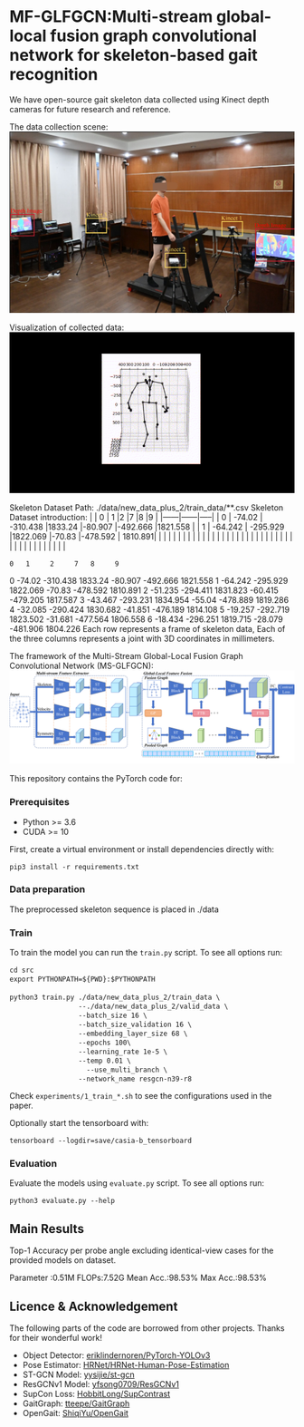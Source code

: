 # MF-GLFGCN:Multi-stream global-local fusion graph convolutional network for skeleton-based gait recognition
We have open-source gait skeleton data collected using Kinect depth cameras for future research and reference.

The data collection scene:
![image](https://github.com/Xu-repository/MF-GLFGCN/blob/master/img/scene.png)

Visualization of collected data:
![img](https://github.com/Xu-repository/MF-GLFGCN/blob/master/img/video1.gif)


Skeleton Dataset Path: ./data/new_data_plus_2/train_data/**.csv
Skeleton Dataset introduction:
|     | 0    | 1   |2   |7   |8   |9   |
|——|——|—–|
|  0 |  -74.02 | -310.438 |1833.24 |-80.907 |-492.666 |1821.558 |
| 1  |  -64.242 | -295.929 |1822.069 |-70.83 |-478.592 | 1810.891|
|   |   |  | | | | |
|   |   |  | | | | |
|   |   |  | | | | |
|   |   |  | | | | |
|   |   |  | | | | |

	0	1	  2	 	7	8	  9
0	-74.02	-310.438  1833.24	-80.907	-492.666  1821.558
1	-64.242	-295.929  1822.069	-70.83	-478.592  1810.891
2	-51.235	-294.411  1831.823	-60.415	-479.205  1817.587
3	-43.467	-293.231  1834.954	-55.04	-478.889  1819.286
4	-32.085	-290.424  1830.682	-41.851	-476.189  1814.108
5	-19.257	-292.719  1823.502	-31.681	-477.564  1806.558
6	-18.434	-296.251  1819.715	-28.079	-481.906  1804.226
Each row represents a frame of skeleton data, Each of the three columns represents a joint with 3D coordinates in millimeters.

The framework of the Multi-Stream Global-Local Fusion Graph Convolutional Network (MS-GLFGCN):
![image](https://github.com/Xu-repository/MF-GLFGCN/blob/master/img/model.png)

This repository contains the PyTorch code for:

### Prerequisites
- Python >= 3.6
- CUDA >= 10

First, create a virtual environment or install dependencies directly with:
```shell
pip3 install -r requirements.txt
```
### Data preparation
The preprocessed skeleton sequence is placed in ./data

### Train
To train the model you can run the `train.py` script. To see all options run:
```shell
cd src
export PYTHONPATH=${PWD}:$PYTHONPATH

python3 train.py ./data/new_data_plus_2/train_data \
                 --./data/new_data_plus_2/valid_data \
                 --batch_size 16 \
                 --batch_size_validation 16 \
                 --embedding_layer_size 68 \
                 --epochs 100\
                 --learning_rate 1e-5 \
                 --temp 0.01 \
	               --use_multi_branch \
                 --network_name resgcn-n39-r8
```

Check `experiments/1_train_*.sh` to see the configurations used in the paper. 

Optionally start the tensorboard with: 
```shell
tensorboard --logdir=save/casia-b_tensorboard 
```

### Evaluation
Evaluate the models using `evaluate.py` script. To see all options run:
```shell
python3 evaluate.py --help
```

## Main Results
Top-1 Accuracy per probe angle excluding identical-view cases for the provided models on dataset.

Parameter :0.51M	FLOPs:7.52G	Mean Acc.:98.53%	Max Acc.:98.53%

## Licence & Acknowledgement

The following parts of the code are borrowed from other projects. Thanks for their wonderful work!
- Object Detector: [eriklindernoren/PyTorch-YOLOv3](https://github.com/eriklindernoren/PyTorch-YOLOv3)
- Pose Estimator: [HRNet/HRNet-Human-Pose-Estimation](https://github.com/HRNet/HRNet-Human-Pose-Estimation)
- ST-GCN Model: [yysijie/st-gcn](https://github.com/yysijie/st-gcn)
- ResGCNv1 Model: [yfsong0709/ResGCNv1](https://github.com/yfsong0709/ResGCNv1)
- SupCon Loss: [HobbitLong/SupContrast](https://github.com/HobbitLong/SupContrast)
- GaitGraph: [tteepe/GaitGraph](https://github.com/tteepe/GaitGraph)
- OpenGait: [ShiqiYu/OpenGait](https://github.com/ShiqiYu/OpenGait)

